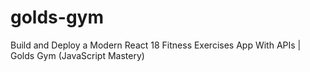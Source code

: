 # golds-gym
Build and Deploy a Modern React 18 Fitness Exercises App With APIs | Golds Gym (JavaScript Mastery)
